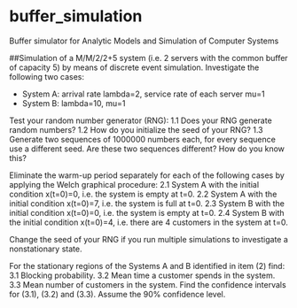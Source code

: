 # buffer_simulation
Buffer simulator for Analytic Models and Simulation of Computer Systems

##Simulation of a M/M/2/2+5 system (i.e. 2 servers with the common buffer of capacity 5) by means of discrete event simulation. Investigate the following two cases:
  * System A: arrival rate lambda=2, service rate of each server mu=1
  * System B: lambda=10, mu=1

Test your random number generator (RNG):
   1.1 Does your RNG generate random numbers?
   1.2 How do you initialize the seed of your RNG? 
   1.3 Generate two sequences of 1000000 numbers each, for every sequence use a different seed. 
       Are these two sequences different? How do you know this?    

Eliminate the warm-up period separately for each of the following cases by applying 
   the Welch graphical procedure:
   2.1 System A with the initial condition x(t=0)=0, i.e. the system is empty at t=0.
   2.2 System A with the initial condition x(t=0)=7, i.e. the system is full at t=0.
   2.3 System B with the initial condition x(t=0)=0, i.e. the system is empty at t=0.
   2.4 System B with the initial condition x(t=0)=4, i.e. there are 4 customers in the system at t=0.

Change the seed of your RNG if you run multiple simulations to investigate a nonstationary state.


For the stationary regions of the Systems A and B identified in item (2) find: 
   3.1 Blocking probability.
   3.2 Mean time a customer spends in the system.
   3.3 Mean number of customers in the system.
   Find the confidence intervals for (3.1), (3.2) and (3.3). Assume the 90% confidence level. 



